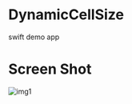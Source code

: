 # DynamicCellSize
swift demo app

# Screen Shot
![img1](https://user-images.githubusercontent.com/3922656/47599224-9b0a0800-d97f-11e8-9f2a-d0a30c283f0c.jpg)
